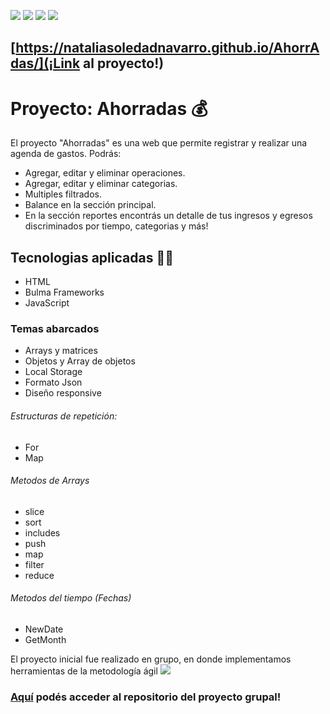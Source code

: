 

![](https://img.shields.io/badge/%E2%80%A2-JavaScript-yellow) ![](https://img.shields.io/badge/%E2%80%A2-HTML-red) ![](https://img.shields.io/badge/%E2%80%A2-BULMA-blue) ![](https://img.shields.io/badge/%E2%80%A2%20-LocalStorage-orange)

## [https://nataliasoledadnavarro.github.io/AhorrAdas/](¡Link al proyecto!)
# Proyecto: Ahorradas 💰

El proyecto "Ahorradas" es una web que permite registrar y realizar una agenda de gastos.
Podrás: 
- Agregar, editar y eliminar operaciones. 
- Agregar, editar y eliminar categorias. 
- Multiples filtrados.
- Balance en la sección principal.
- En la sección reportes encontrás un detalle de tus ingresos y egresos discriminados por tiempo, categorias y más!

## Tecnologias aplicadas 👩‍💻
- HTML 
- Bulma Frameworks
- JavaScript

### Temas abarcados
- Arrays y matrices 
- Objetos y Array de objetos
- Local Storage
- Formato Json 
- Diseño responsive

###### Estructuras de repetición:
- For
- Map

###### Metodos de Arrays
- slice
- sort
- includes
- push
- map
- filter
- reduce

###### Metodos del tiempo  (Fechas)
- NewDate
- GetMonth

El proyecto inicial fue realizado en grupo, en donde implementamos herramientas de la metodología ágil ![](https://img.shields.io/badge/%E2%80%A2-SCRUM-green)

### [Aquí](https://github.com/GabytaDev/AhorrAdas-grupo) podés acceder al repositorio del proyecto grupal!
